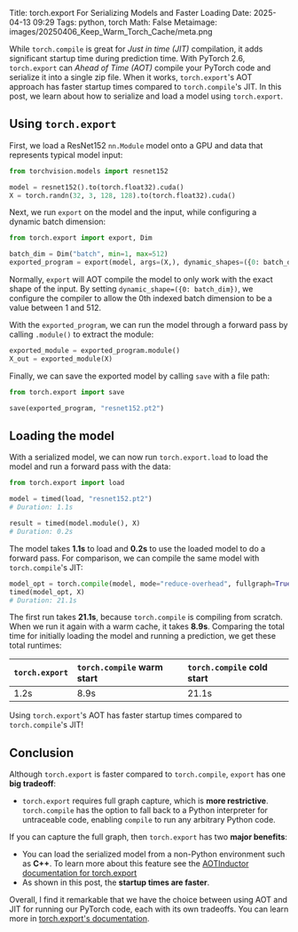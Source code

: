 Title: torch.export For Serializing Models and Faster Loading
Date: 2025-04-13 09:29
Tags: python, torch
Math: False
Metaimage: images/20250406_Keep_Warm_Torch_Cache/meta.png

<!-- Metaimage code
from torch.export import export, Dim, save, load

batch_dim = Dim("batch", min=1, max=512)
exported_program = export(model, args=(X,), dynamic_shapes=({0: batch_dim}))

save(exported_program, "resnet152.pt2")
loaded_model = load("resnet152.pt2")
 -->

While `torch.compile` is great for *Just in time (JIT)* compilation, it adds significant startup time during prediction time. With PyTorch 2.6, `torch.export` can *Ahead of Time (AOT)* compile your PyTorch code and serialize it into a single zip file. When it works, `torch.export`'s AOT approach has faster startup times compared to `torch.compile`'s JIT. In this post, we learn about how to serialize and load a model using `torch.export`.

## Using `torch.export`

First, we load a ResNet152 `nn.Module` model onto a GPU and data that represents typical model input:

```python
from torchvision.models import resnet152

model = resnet152().to(torch.float32).cuda()
X = torch.randn(32, 3, 128, 128).to(torch.float32).cuda()
```

Next, we run `export` on the model and the input, while configuring a dynamic batch dimension:

```python
from torch.export import export, Dim

batch_dim = Dim("batch", min=1, max=512)
exported_program = export(model, args=(X,), dynamic_shapes=({0: batch_dim}))
```

Normally, `export` will AOT compile the model to only work with the exact shape of the input. By setting `dynamic_shape=({0: batch_dim})`, we configure the compiler to allow the 0th indexed batch dimension to be a value between 1 and 512.

With the `exported_program`, we can run the model through a forward pass by calling `.module()` to extract the module:

```python
exported_module = exported_program.module()
X_out = exported_module(X)
```

Finally, we can save the exported model by calling `save` with a file path:

```python
from torch.export import save

save(exported_program, "resnet152.pt2")
```

## Loading the model

With a serialized model, we can now run `torch.export.load` to load the model and run a forward pass with the data:

```python
from torch.export import load

model = timed(load, "resnet152.pt2")
# Duration: 1.1s

result = timed(model.module(), X)
# Duration: 0.2s
```

The model takes **1.1s** to load and **0.2s** to use the loaded model to do a forward pass. For comparison, we can compile the same model with `torch.compile`'s JIT:

```python
model_opt = torch.compile(model, mode="reduce-overhead", fullgraph=True)
timed(model_opt, X)
# Duration: 21.1s
```

The first run takes **21.1s**, because `torch.compile` is compiling from scratch. When we run it again with a warm cache, it takes **8.9s**. Comparing the total time for initially loading the model and running a prediction, we get these total runtimes:


| `torch.export` | `torch.compile` warm start | `torch.compile` cold start |
| :------------- | :------------------------- | :------------------------- |
| 1.2s           | 8.9s                       | 21.1s                      |

Using `torch.export`'s AOT has faster startup times compared to `torch.compile`'s JIT!

## Conclusion

Although `torch.export` is faster compared to `torch.compile`, `export` has one **big tradeoff**:

- `torch.export` requires full graph capture, which is **more restrictive**. `torch.compile` has the option to fall back to a Python interpreter for untraceable code, enabling `compile` to run any arbitrary Python code.

If you can capture the full graph, then `torch.export` has two **major benefits**:

- You can load the serialized model from a non-Python environment such as **C++**. To learn more about this feature see the [AOTInductor documentation for torch.export](https://pytorch.org/docs/main/torch.compiler_aot_inductor.html)
- As shown in this post, the **startup times are faster**.

Overall, I find it remarkable that we have the choice between using AOT and JIT for running our PyTorch code, each with its own tradeoffs. You can learn more in [torch.export's documentation](https://pytorch.org/docs/stable/export.html).
